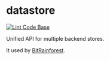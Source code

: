 # datastore

[![Lint Code Base](https://github.com/bitrainforest/datastore/actions/workflows/linter.yml/badge.svg)](https://github.com/bitrainforest/datastore/actions/workflows/linter.yml)

Unified API for multiple backend stores.

It used by [BitRainforest](https://github.com/bitrainforest).